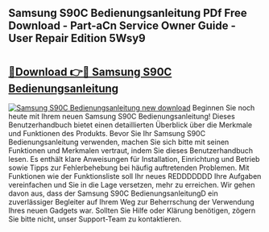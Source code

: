 ## Samsung S90C Bedienungsanleitung PDf Free Download - Part-aCn Service Owner Guide - User Repair Edition 5Wsy9

# <h2><a href="http://df1k4xt.blite.top/?on=Samsung+S90C+Bedienungsanleitung">🔗Download 👉🔴 Samsung S90C Bedienungsanleitung</a></h2>

[![Samsung S90C Bedienungsanleitung new download](https://i.imgur.com/lujVjoI.png)](http://df1k4xt.blite.top/?on=Samsung+S90C+Bedienungsanleitung)
Beginnen Sie noch heute mit Ihrem neuen Samsung S90C Bedienungsanleitung! Dieses Benutzerhandbuch bietet einen detaillierten Überblick über die Merkmale und Funktionen des Produkts. Bevor Sie Ihr Samsung S90C Bedienungsanleitung verwenden, machen Sie sich bitte mit seinen Funktionen und Merkmalen vertraut, indem Sie dieses Benutzerhandbuch lesen. Es enthält klare Anweisungen für Installation, Einrichtung und Betrieb sowie Tipps zur Fehlerbehebung bei häufig auftretenden Problemen. Mit Funktionen wie der Funktionsliste soll Ihr neues REDDDDDDD Ihre Aufgaben vereinfachen und Sie in die Lage versetzen, mehr zu erreichen. Wir gehen davon aus, dass der Samsung S90C BedienungsanleitungD ein zuverlässiger Begleiter auf Ihrem Weg zur Beherrschung der Verwendung Ihres neuen Gadgets war. Sollten Sie Hilfe oder Klärung benötigen, zögern Sie bitte nicht, unser Support-Team zu kontaktieren.
